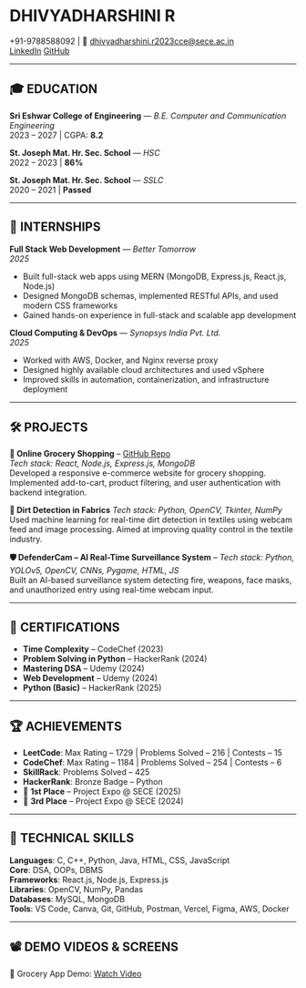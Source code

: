 # DHIVYADHARSHINI R
+91-9788588092 | 📧 dhivyadharshini.r2023cce@sece.ac.in  
[LinkedIn](www.linkedin.com/in/dhivyadharshini8) 
[GitHub](https://github.com/dhivyadharshini15102005-)

---

## 🎓 EDUCATION

**Sri Eshwar College of Engineering** — *B.E. Computer and Communication Engineering*  
2023 – 2027 | CGPA: **8.2**

**St. Joseph Mat. Hr. Sec. School** — *HSC*  
2022 – 2023 | **86%**

**St. Joseph Mat. Hr. Sec. School** — *SSLC*  
2020 – 2021 | **Passed**

---

## 💼 INTERNSHIPS

**Full Stack Web Development** — *Better Tomorrow*  
*2025*  
- Built full-stack web apps using MERN (MongoDB, Express.js, React.js, Node.js)  
- Designed MongoDB schemas, implemented RESTful APIs, and used modern CSS frameworks  
- Gained hands-on experience in full-stack and scalable app development

**Cloud Computing & DevOps** — *Synopsys India Pvt. Ltd.*  
*2025*  
- Worked with AWS, Docker, and Nginx reverse proxy  
- Designed highly available cloud architectures and used vSphere  
- Improved skills in automation, containerization, and infrastructure deployment

---

## 🛠️ PROJECTS

**🛒 Online Grocery Shopping** – [GitHub Repo](https://github.com/yourusername/groceryfrontend)  
*Tech stack: React, Node.js, Express.js, MongoDB*  
Developed a responsive e-commerce website for grocery shopping. Implemented add-to-cart, product filtering, and user authentication with backend integration.

**🧠 Dirt Detection in Fabrics** 
*Tech stack: Python, OpenCV, Tkinter, NumPy*  
Used machine learning for real-time dirt detection in textiles using webcam feed and image processing. Aimed at improving quality control in the textile industry.

**🛡️ DefenderCam – AI Real-Time Surveillance System** – 
*Tech stack: Python, YOLOv5, OpenCV, CNNs, Pygame, HTML, JS*  
Built an AI-based surveillance system detecting fire, weapons, face masks, and unauthorized entry using real-time webcam input.

---

## 📜 CERTIFICATIONS

- **Time Complexity** – CodeChef (2023)  
- **Problem Solving in Python** – HackerRank (2024)  
- **Mastering DSA** – Udemy (2024)  
- **Web Development** – Udemy (2024)  
- **Python (Basic)** – HackerRank (2025)

---

## 🏆 ACHIEVEMENTS

- **LeetCode**: Max Rating – 1729 | Problems Solved – 216 | Contests – 15  
- **CodeChef**: Max Rating – 1184 | Problems Solved – 254 | Contests – 6  
- **SkillRack**: Problems Solved – 425  
- **HackerRank**: Bronze Badge – Python  
- 🥇 **1st Place** – Project Expo @ SECE (2025)  
- 🥉 **3rd Place** – Project Expo @ SECE (2024)

---

## 🧠 TECHNICAL SKILLS

**Languages**: C, C++, Python, Java, HTML, CSS, JavaScript  
**Core**: DSA, OOPs, DBMS  
**Frameworks**: React.js, Node.js, Express.js  
**Libraries**: OpenCV, NumPy, Pandas  
**Databases**: MySQL, MongoDB  
**Tools**: VS Code, Canva, Git, GitHub, Postman, Vercel, Figma, AWS, Docker

---

## 📽️ DEMO VIDEOS & SCREENS

🎥 Grocery App Demo: [Watch Video](https://drive.google.com/file/d/1onZfuDxozUo23XFyzwZcD9Jaxs65cdFE/view?usp=sharing)  

